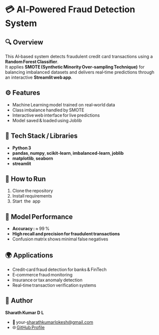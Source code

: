 # 💳 AI‑Powered Fraud Detection System

## 🔍 Overview
This AI‑based system detects fraudulent credit card transactions using a **Random Forest Classifier**.  
It applies **SMOTE (Synthetic Minority Over‑sampling Technique)** for balancing imbalanced datasets and delivers real‑time predictions through an interactive **Streamlit web app**.

## ⚙️ Features
- Machine Learning model trained on real‑world data  
- Class imbalance handled by SMOTE  
- Interactive web interface for live predictions  
- Model saved & loaded using Joblib  

## 🧰 Tech Stack / Libraries
- **Python 3**
- **pandas**, **numpy**, **scikit‑learn**, **imbalanced‑learn**, **joblib**  
- **matplotlib**, **seaborn**  
- **streamlit**

## 🚀 How to Run
1. Clone the repository  
2. Install requirements  
3. Start  the  app  


## 🧠 Model Performance
- **Accuracy :** ≈ 99 %  
- **High recall and precision for fraudulent transactions**  
- Confusion matrix shows minimal false negatives  

## 🌍 Applications
- Credit‑card fraud detection for banks & FinTech  
- E‑commerce fraud monitoring  
- Insurance or tax anomaly detection  
- Real‑time transaction verification systems  

## 💼 Author
**Sharath Kumar D L**  
- 📧 your‑sharathkumarlokesh@gmail.com  
- 🌐 [GitHub Profile](https://github.com/SHARATH1gif)



